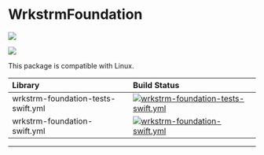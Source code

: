 # WrkstrmFoundation
[![](https://img.shields.io/endpoint?url=https%3A%2F%2Fswiftpackageindex.com%2Fapi%2Fpackages%2Fwrkstrm%2FWrkstrmFoundation%2Fbadge%3Ftype%3Dswift-versions)](https://swiftpackageindex.com/wrkstrm/WrkstrmFoundation)

[![](https://img.shields.io/endpoint?url=https%3A%2F%2Fswiftpackageindex.com%2Fapi%2Fpackages%2Fwrkstrm%2FWrkstrmFoundation%2Fbadge%3Ftype%3Dswift-versions)](https://swiftpackageindex.com/wrkstrm/WrkstrmFoundation)

This package is compatible with Linux.

<!-- START_SECTION:status -->

| Library                            | Build Status                                                                                                                                                                                                                        |
| :--------------------------------- | :---------------------------------------------------------------------------------------------------------------------------------------------------------------------------------------------------------------------------------- |
| wrkstrm-foundation-tests-swift.yml | [![wrkstrm-foundation-tests-swift.yml](https://github.com/wrkstrm/laussat/actions/workflows/wrkstrm-foundation-tests-swift.yml/badge.svg)](https://github.com/wrkstrm/laussat/actions/workflows/wrkstrm-foundation-tests-swift.yml) |
| wrkstrm-foundation-swift.yml       | [![wrkstrm-foundation-swift.yml](https://github.com/wrkstrm/laussat/actions/workflows/wrkstrm-foundation-swift.yml/badge.svg)](https://github.com/wrkstrm/laussat/actions/workflows/wrkstrm-foundation-swift.yml)                   |

---

<!-- END_SECTION:status -->
